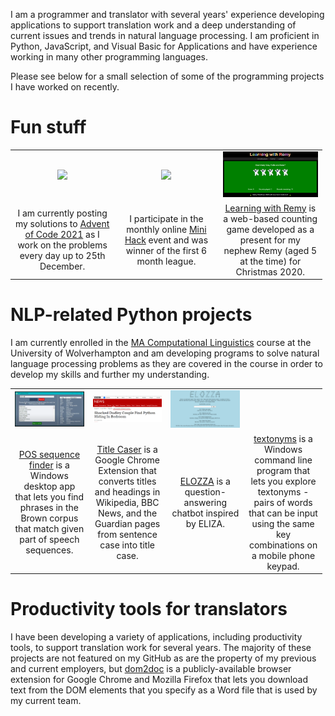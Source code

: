 <!--
**ljdyer/ljdyer** is a ✨ _special_ ✨ repository because its `README.md` (this file) appears on your GitHub profile. -->

I am a programmer and translator with several years' experience developing applications to support translation work and a deep understanding of current issues and trends in natural language processing. I am proficient in Python, JavaScript, and Visual Basic for Applications and have experience working in many other programming languages.

Please see below for a small selection of some of the programming projects I have worked on recently.

# Fun stuff

<table style="width:99%; text-align:center; border:none; table-layout: fixed">
  <colgroup>
    <col style="max-width:33%">
    <col style="max-width:33%">
    <col style="max-width:33%">
  </colgroup>  
  <tbody>
  <tr>
  <td width="33%" style="width:33%; text-align:center"><a href="https://github.com/ljdyer/advent-of-code-2021" width="100%"><img src="https://github.com/ljdyer/readme-img/blob/main/AoC.jpg"></img></a></td>
  <td width="33%" style="width:33%; text-align:center"><a href="https://github.com/OnlineMiniHack/minihack" width="100%"><img src="https://github.com/ljdyer/readme-img/blob/main/minihack.PNG"></img></a></td>
  <td width="33%" style="width:33%; text-align:center"><a href="https://github.com/ljdyer/learning-with-remy" width="100%"><img src="https://github.com/ljdyer/learning-with-remy/blob/master/readme-img/ghostbusters-game.PNG"></a></img></td>
  </tr>
  <tr>
  <td align="center" style="width:33%; text-align:center">I am currently posting my solutions to <a href="https://github.com/ljdyer/advent-of-code-2021">Advent of Code 2021</a> as I work on the problems every day up to 25th December.</td>
  <td align="center" style="width:33%; text-align:center">I participate in the monthly online <a href="https://github.com/OnlineMiniHack/minihack">Mini Hack</a> event and was winner of the first 6 month league.</td>
  <td align="center" style="width:33%; text-align:center"><a href="https://github.com/ljdyer/learning-with-remy">Learning with Remy</a> is a web-based counting game developed as a present for my nephew Remy (aged 5 at the time) for Christmas 2020.</td>
  </tr>
  </tbody>
</table>

# NLP-related Python projects

I am currently enrolled in the <a href="https://www.wlv.ac.uk/courses/ma-computational-linguistics/">MA Computational Linguistics</a> course at the University of Wolverhampton and am developing programs to solve natural language processing problems as they are covered in the course in order to develop my skills and further my understanding.

<table style="width:99%; text-align:center; border:none; table-layout: fixed">
  <colgroup>
    <col style="max-width:25%">
    <col style="max-width:25%">
    <col style="max-width:25%">
    <col style="max-width:25%">
  </colgroup>  
  <tbody>
  <tr>
  <td width="25%" style="width:25%; text-align:center"><a href="https://github.com/ljdyer/pos-sequence-finder" width="100%"><img src="https://github.com/ljdyer/POS-sequence-finder/blob/main/app-screenshot.PNG"></a></img></td>
  <td width="25%" style="width:25%; text-align:center"><a href="https://github.com/ljdyer/TitleCaser" width="100%"><img src="https://github.com/ljdyer/TitleCaser/blob/main/demo-img/bbc-python-after.png"></a></img></td>
  <td width="25%" style="width:25%; text-align:center"><a href="https://github.com/ljdyer/elozza" width="100%"><img src="https://github.com/ljdyer/ELOZZA/blob/main/readme-img/screenshot.PNG"></a></img></td>
  <td width="25%" style="width:25%; text-align:center"><a href="" width="100%"><img src=""></a></img></td>
  </tr>
  <tr>
  <td align="center" style="width:25%; text-align:center"><a href="https://github.com/ljdyer/pos-sequence-finder">POS sequence finder</a> is a Windows desktop app that lets you find phrases in the Brown corpus that match given part of speech sequences.</td>
  <td align="center" style="width:25%; text-align:center"><a href="https://github.com/ljdyer/TitleCaser">Title Caser</a> is a Google Chrome Extension that converts titles and headings in Wikipedia, BBC News, and the Guardian pages from sentence case into title case.</td>
  <td align="center" style="width:25%; text-align:center"><a href="https://github.com/ljdyer/elozza">ELOZZA</a> is a question-answering chatbot inspired by ELIZA.</td>
  <td align="center" style="width:25%; text-align:center"><a href="https://github.com/ljdyer/elozza"><a href="https://github.com/ljdyer/textonyms">textonyms</a> is a Windows command line program that lets you explore textonyms - pairs of words that can be input using the same key combinations on a mobile phone keypad.</td>
  </tr>
  </tbody>
</table>

# Productivity tools for translators

I have been developing a variety of applications, including productivity tools, to support translation work for several years. The majority of these projects are not featured on my GitHub as are the property of my previous and current employers, but <a href="https://github.com/ljdyer/dom2doc">dom2doc</a> is a publicly-available browser extension for Google Chrome and Mozilla Firefox that lets you download text from the DOM elements that you specify as a Word file that is used by my current team.
